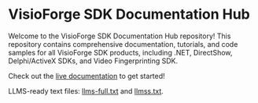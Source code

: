 # VisioForge SDK Documentation Hub

Welcome to the VisioForge SDK Documentation Hub repository! This repository contains comprehensive documentation, tutorials, and code samples for all VisioForge SDK products, including .NET, DirectShow, Delphi/ActiveX SDKs, and Video Fingerprinting SDK.

Check out the [live documentation](https://www.visioforge.com/help/) to get started!

LLMS-ready text files: [llms-full.txt](https://www.visioforge.com/llms-full.txt) and [llmss.txt](https://www.visioforge.com/llms.txt).
